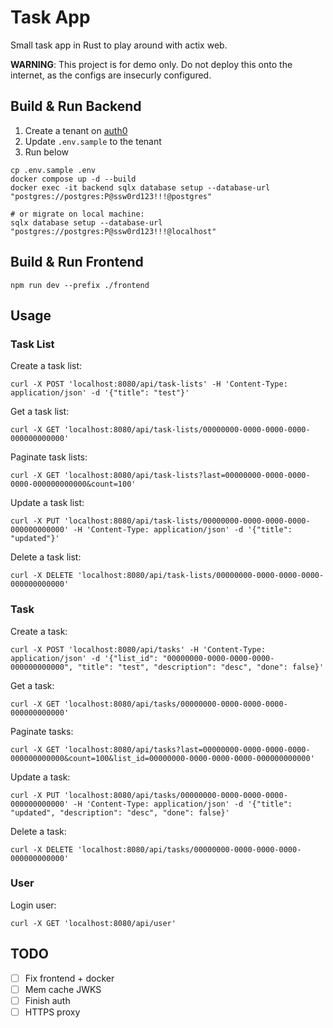 # Task App
Small task app in Rust to play around with actix web.

**WARNING**: This project is for demo only. Do not deploy this onto the internet, as the configs are insecurly configured.

## Build & Run Backend
1. Create a tenant on [auth0](https://auth0.com/)
2. Update `.env.sample` to the tenant
3. Run below
```shell
cp .env.sample .env
docker compose up -d --build
docker exec -it backend sqlx database setup --database-url "postgres://postgres:P@ssw0rd123!!!@postgres"

# or migrate on local machine:
sqlx database setup --database-url "postgres://postgres:P@ssw0rd123!!!@localhost"
```

## Build & Run Frontend
```shell
npm run dev --prefix ./frontend
```

## Usage
### Task List
Create a task list:
```shell
curl -X POST 'localhost:8080/api/task-lists' -H 'Content-Type: application/json' -d '{"title": "test"}'
```

Get a task list:
```shell
curl -X GET 'localhost:8080/api/task-lists/00000000-0000-0000-0000-000000000000'
```

Paginate task lists:
```shell
curl -X GET 'localhost:8080/api/task-lists?last=00000000-0000-0000-0000-000000000000&count=100'
```

Update a task list:
```shell
curl -X PUT 'localhost:8080/api/task-lists/00000000-0000-0000-0000-000000000000' -H 'Content-Type: application/json' -d '{"title": "updated"}'
```

Delete a task list:
```shell
curl -X DELETE 'localhost:8080/api/task-lists/00000000-0000-0000-0000-000000000000'
```

### Task
Create a task:
```shell
curl -X POST 'localhost:8080/api/tasks' -H 'Content-Type: application/json' -d '{"list_id": "00000000-0000-0000-0000-000000000000", "title": "test", "description": "desc", "done": false}'
```

Get a task:
```shell
curl -X GET 'localhost:8080/api/tasks/00000000-0000-0000-0000-000000000000'
```

Paginate tasks:
```shell
curl -X GET 'localhost:8080/api/tasks?last=00000000-0000-0000-0000-000000000000&count=100&list_id=00000000-0000-0000-0000-000000000000'
```

Update a task:
```shell
curl -X PUT 'localhost:8080/api/tasks/00000000-0000-0000-0000-000000000000' -H 'Content-Type: application/json' -d '{"title": "updated", "description": "desc", "done": false}'
```

Delete a task:
```shell
curl -X DELETE 'localhost:8080/api/tasks/00000000-0000-0000-0000-000000000000'
```

### User
Login user:
```shell
curl -X GET 'localhost:8080/api/user'
```

## TODO
- [ ] Fix frontend + docker
- [ ] Mem cache JWKS
- [ ] Finish auth
- [ ] HTTPS proxy
